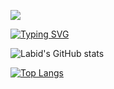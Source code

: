  ![](https://komarev.com/ghpvc/?username=labid-al-nahiyan&color=lightgray)
 
[![Typing SVG](https://readme-typing-svg.demolab.com?font=Fira+Code&duration=2500&pause=1000&color=8DABF7&background=33303000&multiline=true&width=435&lines=%F0%9F%91%8BHi+;+++I'm+Labid+)](https://git.io/typing-svg)

![Labid's GitHub stats](https://github-readme-stats.vercel.app/api?username=labid-al-nahiyan&show_icons=true&theme=dark)

[![Top Langs](https://github-readme-stats.vercel.app/api/top-langs/?username=labid-al-nahiyan&layout=compact&theme=dark)](https://github.com/labid-al-nahiyan/github-readme-stats)
